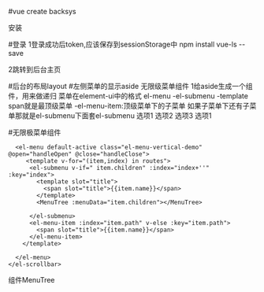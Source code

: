 #vue create backsys

安装

#登录
1登录成功后token,应该保存到sessionStorage中
    npm install vue-ls --save
    
2跳转到后台主页

#后台的布局layout
<template>
  <div class="home">
    <!--头部组件-->
    <Header />
    <el-container>
      <Aside />
      <el-container>
        <Main />
      </el-container>
    </el-container>
  </div>
</template>
#左侧菜单的显示aside 无限级菜单组件
1给aside生成一个组件，用来做递归
菜单在element-ui中的格式
el-menu
    -el-submenu
        -template span就是最顶级菜单
        -el-menu-item:顶级菜单下的子菜单
如果子菜单下还有子菜单那就是el-submenu下面套el-submenu
    <el-menu
      default-active="2"
      class="el-menu-vertical-demo"
      @open="handleOpen"
      @close="handleClose">
      <el-submenu index="1">
        <template slot="title">
          <i class="el-icon-location"></i>
          <span>导航一</span>
        </template>
          <el-menu-item index="1-1">选项1</el-menu-item>
          <el-menu-item index="1-2">选项2</el-menu-item>
          <el-menu-item index="1-3">选项3</el-menu-item>
        <el-submenu index="1-4">
          <template slot="title">选项4</template>
          <el-menu-item index="1-4-1">选项1</el-menu-item>
        </el-submenu>
      </el-submenu>
    </el-menu>

#无限极菜单组件
  <el-scrollbar wrap-class="scrollbar-wrapper">
      <!--想要无限极遍历菜单必须用递归-->

      <el-menu default-active class="el-menu-vertical-demo" @open="handleOpen" @close="handleClose">
         <template v-for="(item,index) in routes">
          <el-submenu v-if=" item.children" :index="index+''" :key="index">
            <template slot="title">
              <span slot="title">{{item.name}}</span>
            </template>
            <MenuTree :menuData="item.children"></MenuTree>
      
          </el-submenu>
          <el-menu-item :index="item.path" v-else :key="item.path">
            <span slot="title">{{item.name}}</span>
          </el-menu-item>
        </template>
    
      </el-menu>
    </el-scrollbar>

组件MenuTree
<template>
  <div class="menu_tree">
    <template v-for="(child,index) in menuData">
      <el-submenu v-if="child.children" :index="child.path" :key="index">
        <template slot="title">
          <span slot="title">{{child.name }}</span>
        </template>
        <MenuTree :menuData="child.children"></MenuTree>
      </el-submenu>

      <el-menu-item :index="child.path" v-else :key="index">
        <span slot="title">{{child.name}}</span>
      </el-menu-item>
    </template>
  </div>
</template>
#做管理框架面临的问题
1在浏览器输入连接，左边必须跳转到那个连接中，并且右边tags也存在，首页和浏览器上的东西
2并且我们在点击左边的菜单的时候，这个时候也要跳转到Tags中，所以1,2中公用一个actions方法

初步做了框架其实很素用的也都是element-ui 的menu和tabs组件,并且用了vuex-persistedstate解决vuex刷新state丢失的问题，其实就是把东西存入sessionStorage中。

![](layout.gif)